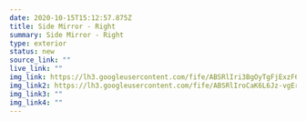 ```yaml
---
date: 2020-10-15T15:12:57.875Z
title: Side Mirror - Right
summary: Side Mirror - Right
type: exterior
status: new
source_link: ""
live_link: ""
img_link: https://lh3.googleusercontent.com/fife/ABSRlIri3BgOyTgFjExzF6n9CUBYHe_y6aorWzFUQ2A7FhqW-ACudHGNHf_zX213lKgCk-JsrCFz9CD-DsESz3flAMOyiFSUIeYbjRHOlzIq99zDnI9eW0seRT0qwLBxTFtitpwjc0zrk-IX5YnFLdVPVgHCz5TgHbZey72xqieYucDp3dUcEyp8B_d3fbe6R4tE3iepVc-dA634DnDoWUXaOFWXKF7qDlMeGuHFgTEqAB3MGR85oHeQ9uyKz0cewiDne2zYmGnKDWNPwDxZyQofNhnPHQ08WzSU25SYP6ccsBIvXj1kP59zzNCnztAFTaVM6SYCZTC4ayfldnpwMQLUxOAeKOmOewNh9OPkjH1VuiAT12hnOqHUhZeq8_d6Lfv6Yvkf8niwRJj-4fkq1YQEvUsFbs7blXa-1OskH8cslzbPwZTH9NBl7K1lTZjzoOS5PWK4F8ChBiX93Sscb3Ywl9B7B_uMV2ZrqH_QZFGvQ3BJXDonMwwzjxj1fdagHmbAFseio9EruXmeMn9vzDwa0stGvzDP0SdjnLlX7PEzqWznN7_Lw50JyfMvmo04mDrkeaSyxu-CLvUpnJ-JEFowKXth7USybSiGEC-jMLQSALM2h8efK7tqofosiWFNmXmVA4DdW3_DH-ljfuzQp5sEG-3C5aPtpR_UgCmqK6m4FMhpr4YwTjWhQL4DLTWW-v-e9j8-oF633LeA8hclAxVS1_6VLwyJdCFoAw=w795-h666-ft
img_link2: https://lh3.googleusercontent.com/fife/ABSRlIroCaK6L6Jz-vgEr72-cC7T_-bEWXf-Wnp9jxxac02lbp7cItrPgy2UVBSmT2dSDt98s9Pdf713ZEUI3H4ilC-sStNOTWNQWlu6FJj0Rt0OexDrVz-L8piS2t97xs3DnCSh-suZydnPcLDCfOk120QOCxd1pJ7o18YBFIzyBJUeYc32J0V4Ky6jrqaXyxwnVuirdT9QCDNLMfJxFIEfRRnwv__9tlFXP0P9vYXxEAMc-y873nTmr2vRtSybLQqU8c4x_IwVsBZZfejFTUd6pLZZcUz1iYc8JeE2KsKoNcY2tGMIgJi8QxTsGE715pmAe0WySvCM03RbOVya_Wse8diIWAbHBvOqbtj6Su6R-sAV1wOCH9V_eN4EbF_fW2JM4Eo97YdtrWzszzzngvH6gWDpzInZ9Tf9NXocXrGIJOqDFSM3dAddhvhbFKC8Atl4Q__nIWj1pHciuiFvUL4G-FDUCRZ2ADwOaHCghyVqtdQDNkFTKiw-MSiilwb3iLc687cFbWySvb3dqxBMhvfENouZKhBYCXsBBLoGxfmAsywZYADhDJ8WPgqiqRgVw3c4pxh7CHO_ONHP2qoMfrjesaZafmJ1nC28JbTS6e9Ff-4SODDcIsgtrAvCUf1KBrb8Loc0DW8FlKW8igadOtlCqhYwUw78fKYrG7JMOJNVPA7bRaVOrgq53m7i_JsGLdMUS7Ua_jVK6WzpCBa4poKY7fab0CyZ70GwPg=w795-h666-ft
img_link3: ""
img_link4: ""
---
```

